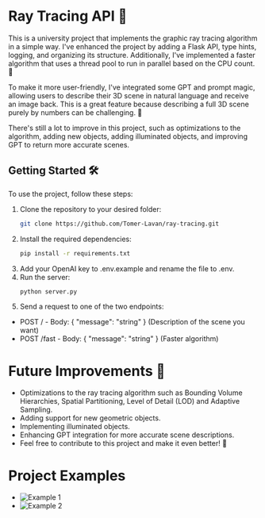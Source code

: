 # Ray Tracing API 🌟

This is a university project that implements the graphic ray tracing algorithm in a simple way. I've enhanced the project by adding a Flask API, type hints, logging, and organizing its structure. Additionally, I've implemented a faster algorithm that uses a thread pool to run in parallel based on the CPU count. 🚀

To make it more user-friendly, I've integrated some GPT and prompt magic, allowing users to describe their 3D scene in natural language and receive an image back. This is a great feature because describing a full 3D scene purely by numbers can be challenging. 🎨

There's still a lot to improve in this project, such as optimizations to the algorithm, adding new objects, adding illuminated objects, and improving GPT to return more accurate scenes.

## Getting Started 🛠

To use the project, follow these steps:

1. Clone the repository to your desired folder:
   ```bash
   git clone https://github.com/Tomer-Lavan/ray-tracing.git
    ```
2. Install the required dependencies:
    ```bash
   pip install -r requirements.txt
    ``` 
3. Add your OpenAI key to .env.example and rename the file to .env.
4. Run the server:
   ```bash
   python server.py
    ```
5. Send a request to one of the two endpoints:
 - POST / - Body: { "message": "string" } (Description of the scene you want)
 - POST /fast - Body: { "message": "string" } (Faster algorithm)

 # Future Improvements 🔮 
 - Optimizations to the ray tracing algorithm such as Bounding Volume Hierarchies, Spatial Partitioning, Level of Detail (LOD) and Adaptive Sampling.
 - Adding support for new geometric objects.
 - Implementing illuminated objects.
 - Enhancing GPT integration for more accurate scene descriptions.
 - Feel free to contribute to this project and make it even better! 🌈

 # Project Examples
 -  ![Example 1](https://github.com/Tomer-Lavan/ray-tracing/images/example1.png)
 -  ![Example 2](https://github.com/Tomer-Lavan/ray-tracing/images/example2.png)

